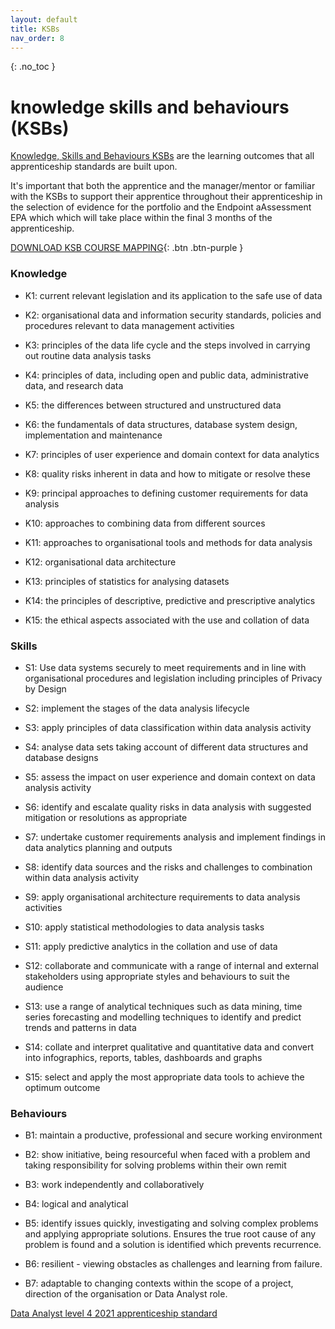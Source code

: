 ```yaml
---
layout: default
title: KSBs
nav_order: 8
---
```


{: .no_toc }

# knowledge skills and behaviours (KSBs)

[Knowledge, Skills and Behaviours KSBs](https://www.instituteforapprenticeships.org/developing-new-apprenticeships/developing-occupational-standards/) are the learning outcomes that all apprenticeship standards are built upon.

It's important that both the apprentice and the manager/mentor or familiar with the KSBs to support their apprentice throughout their apprenticeship in the selection of evidence for the portfolio and the Endpoint aAssessment EPA which which will take place within the final 3 months of the apprenticeship.

[DOWNLOAD KSB COURSE MAPPING](../images/images/L4_Data_mapping_standard_2021.docx){: .btn .btn-purple }

 
### Knowledge

* K1: current relevant legislation and its application to the safe use of data

* K2: organisational data and information security standards, policies and procedures relevant to data management activities
* K3: principles of the data life cycle and the steps involved in carrying out routine data analysis tasks
* K4: principles of data, including open and public data, administrative data, and research data
* K5: the differences between structured and unstructured data
* K6: the fundamentals of data structures, database system design, implementation and maintenance
* K7: principles of user experience and domain context for data analytics
* K8: quality risks inherent in data and how to mitigate or resolve these
* K9: principal approaches to defining customer requirements for data analysis
* K10: approaches to combining data from different sources
* K11: approaches to organisational tools and methods for data analysis
* K12: organisational data architecture
* K13: principles of statistics for analysing datasets
* K14: the principles of descriptive, predictive and prescriptive analytics
* K15: the ethical aspects associated with the use and collation of data

### Skills

* S1: Use data systems securely to meet requirements and in line with organisational procedures and legislation including principles of Privacy by Design

* S2: implement the stages of the data analysis lifecycle
* S3: apply principles of data classification within data analysis activity
* S4: analyse data sets taking account of different data structures and database designs
* S5: assess the impact on user experience and domain context on data analysis activity
* S6: identify and escalate quality risks in data analysis with suggested mitigation or resolutions as appropriate
* S7: undertake customer requirements analysis and implement findings in data analytics planning and outputs
* S8: identify data sources and the risks and challenges to combination within data analysis activity
* S9: apply organisational architecture requirements to data analysis activities
* S10: apply statistical methodologies to data analysis tasks
* S11: apply predictive analytics in the collation and use of data
* S12: collaborate and communicate with a range of internal and external stakeholders using appropriate styles and behaviours to suit the audience
* S13: use a range of analytical techniques such as data mining, time series forecasting and modelling techniques to identify and predict trends and patterns in data
* S14: collate and interpret qualitative and quantitative data and convert into infographics, reports, tables, dashboards and graphs
* S15: select and apply the most appropriate data tools to achieve the optimum outcome

### Behaviours

* B1: maintain a productive, professional and secure working environment

* B2: show initiative, being resourceful when faced with a problem and taking responsibility for solving problems within their own remit
* B3: work independently and collaboratively
* B4: logical and analytical
* B5: identify issues quickly, investigating and solving complex problems and applying appropriate solutions. Ensures the true root cause of any problem is found and a solution is identified which prevents recurrence.
* B6: resilient - viewing obstacles as challenges and learning from failure.
* B7: adaptable to changing contexts within the scope of a project, direction of the organisation or Data Analyst role.

[Data Analyst level 4 2021 apprenticeship standard](https://www.instituteforapprenticeships.org/apprenticeship-standards/data-analyst-v1-1)